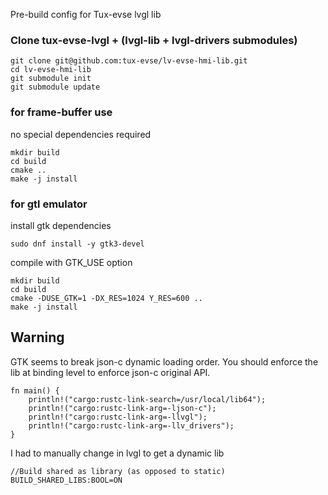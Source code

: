 Pre-build config for Tux-evse lvgl lib

### Clone tux-evse-lvgl + (lvgl-lib + lvgl-drivers submodules)
```
git clone git@github.com:tux-evse/lv-evse-hmi-lib.git
cd lv-evse-hmi-lib
git submodule init
git submodule update
```

### for frame-buffer use
no special dependencies required

```
mkdir build
cd build
cmake ..
make -j install
```

### for gtl emulator

install gtk dependencies

```
sudo dnf install -y gtk3-devel
```

compile with GTK_USE option

```
mkdir build
cd build
cmake -DUSE_GTK=1 -DX_RES=1024 Y_RES=600 ..
make -j install
```

## Warning

GTK seems to break json-c dynamic loading order. You should enforce the lib at binding level to enforce json-c original API.
```
fn main() {
    println!("cargo:rustc-link-search=/usr/local/lib64");
    println!("cargo:rustc-link-arg=-ljson-c");
    println!("cargo:rustc-link-arg=-llvgl");
    println!("cargo:rustc-link-arg=-llv_drivers");
}
```

I had to manually change in lvgl to get a dynamic lib
```
//Build shared as library (as opposed to static)
BUILD_SHARED_LIBS:BOOL=ON
```